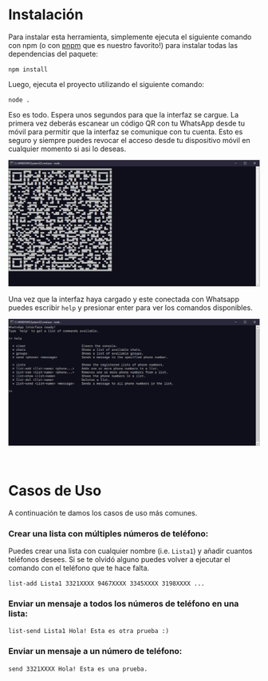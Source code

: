 # Instalación

Para instalar esta herramienta, simplemente ejecuta el siguiente comando con npm (o con [pnpm](https://pnpm.io/) que es nuestro favorito!) para instalar todas las dependencias del paquete:

```
npm install
```

Luego, ejecuta el proyecto utilizando el siguiente comando:

```
node .
```

Eso es todo. Espera unos segundos para que la interfaz se cargue. La primera vez deberás escanear un código QR con tu WhatsApp desde tu móvil para permitir que la interfaz se comunique con tu cuenta. Esto es seguro y siempre puedes revocar el acceso desde tu dispositivo móvil en cualquier momento si asi lo deseas.

![QR Screen](./res/00.png)


Una vez que la interfaz haya cargado y este conectada con Whatsapp puedes escribir `help` y presionar enter para ver los comandos disponibles.

![Main CLI](./res/01.png)

<br/>

# Casos de Uso
A continuación te damos los casos de uso más comunes.

### Crear una lista con múltiples números de teléfono:

Puedes crear una lista con cualquier nombre (i.e. `Lista1`) y añadir cuantos teléfonos desees. Si se te olvidó alguno puedes volver a ejecutar el comando con el teléfono que te hace falta.

```
list-add Lista1 3321XXXX 9467XXXX 3345XXXX 3198XXXX ...
```

### Enviar un mensaje a todos los números de teléfono en una lista:
```
list-send Lista1 Hola! Esta es otra prueba :)
```

### Enviar un mensaje a un número de teléfono:
```
send 3321XXXX Hola! Esta es una prueba.
```
